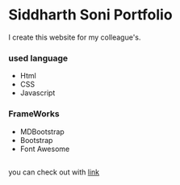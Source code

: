 # Siddharth Soni Portfolio
I create this website for my colleague's.
### used language 
- Html
- CSS
- Javascript 
### FrameWorks
- MDBootstrap
- Bootstrap
- Font Awesome
##
you can check out with [link](https://jagrati1213.github.io/siddharth-soni/)
